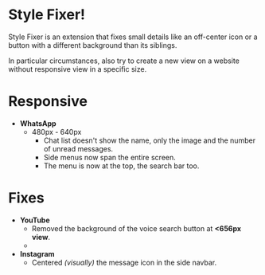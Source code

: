 # Style Fixer!

Style Fixer is an extension that fixes small details like an off-center icon or a button with a different background than its siblings.

In particular circumstances, also try to create a new view on a website without responsive view in a specific size.

# Responsive

- **WhatsApp** 
	- 480px - 640px
		- Chat list doesn't show the name, only the image and the number of unread messages.
		- Side menus now span the entire screen.
		- The menu is now at the top, the search bar too.

# Fixes
- **YouTube**
	- Removed the background of the voice search button at **<656px view**.
	- 
- **Instagram**
	- Centered *(visually)* the message icon in the side navbar.